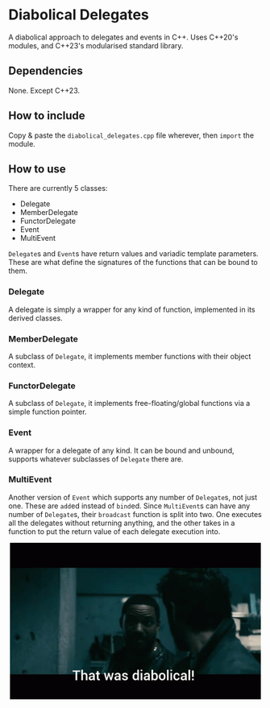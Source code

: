 # Diabolical Delegates

A diabolical approach to delegates and events in C++. Uses C++20's modules, and C++23's modularised standard library.

## Dependencies

None. Except C++23.

## How to include

Copy & paste the `diabolical_delegates.cpp` file wherever, then `import` the module.

## How to use

There are currently 5 classes:
- Delegate
- MemberDelegate
- FunctorDelegate
- Event
- MultiEvent

`Delegate`s and `Event`s have return values and variadic template parameters.
These are what define the signatures of the functions that can be bound to them.

### Delegate

A delegate is simply a wrapper for any kind of function, implemented in its derived classes.

### MemberDelegate

A subclass of `Delegate`, it implements member functions with their object context.

### FunctorDelegate

A subclass of `Delegate`, it implements free-floating/global functions via a simple function pointer.

### Event

A wrapper for a delegate of any kind. It can be bound and unbound, supports whatever subclasses of `Delegate` there are.

### MultiEvent

Another version of `Event` which supports any number of `Delegate`s, not just one. These are `add`ed instead of `bind`ed.
Since `MultiEvent`s can have any number of `Delegate`s, their `broadcast` function is split into two. One executes all
the delegates without returning anything, and the other takes in a function to put the return value of each delegate execution
into.

<p align="center">
  <img src="billy-butcher-diabolical.gif">
</p>
